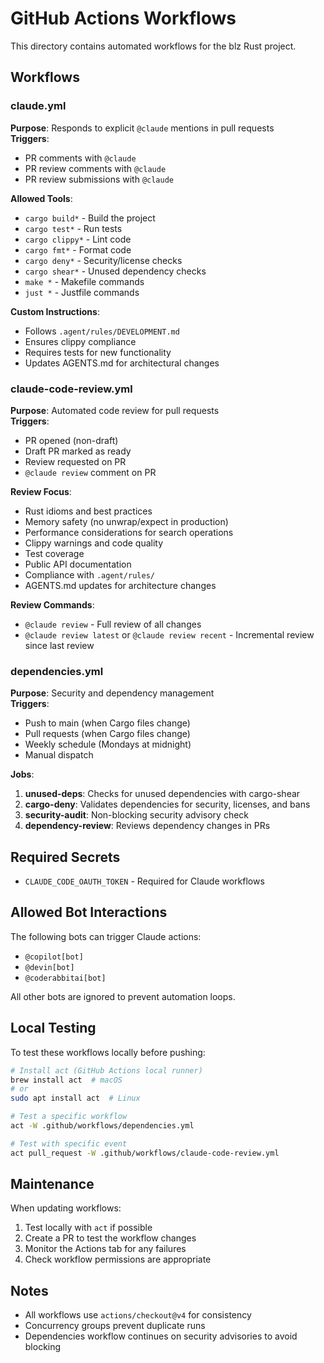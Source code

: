 # GitHub Actions Workflows

This directory contains automated workflows for the blz Rust project.

## Workflows

### claude.yml
**Purpose**: Responds to explicit `@claude` mentions in pull requests  
**Triggers**:
- PR comments with `@claude`
- PR review comments with `@claude`
- PR review submissions with `@claude`

**Allowed Tools**:
- `cargo build*` - Build the project
- `cargo test*` - Run tests
- `cargo clippy*` - Lint code
- `cargo fmt*` - Format code
- `cargo deny*` - Security/license checks
- `cargo shear*` - Unused dependency checks
- `make *` - Makefile commands
- `just *` - Justfile commands

**Custom Instructions**:
- Follows `.agent/rules/DEVELOPMENT.md`
- Ensures clippy compliance
- Requires tests for new functionality
- Updates AGENTS.md for architectural changes

### claude-code-review.yml
**Purpose**: Automated code review for pull requests  
**Triggers**:
- PR opened (non-draft)
- Draft PR marked as ready
- Review requested on PR
- `@claude review` comment on PR

**Review Focus**:
- Rust idioms and best practices
- Memory safety (no unwrap/expect in production)
- Performance considerations for search operations
- Clippy warnings and code quality
- Test coverage
- Public API documentation
- Compliance with `.agent/rules/`
- AGENTS.md updates for architecture changes

**Review Commands**:
- `@claude review` - Full review of all changes
- `@claude review latest` or `@claude review recent` - Incremental review since last review

### dependencies.yml
**Purpose**: Security and dependency management  
**Triggers**:
- Push to main (when Cargo files change)
- Pull requests (when Cargo files change)
- Weekly schedule (Mondays at midnight)
- Manual dispatch

**Jobs**:
1. **unused-deps**: Checks for unused dependencies with cargo-shear
2. **cargo-deny**: Validates dependencies for security, licenses, and bans
3. **security-audit**: Non-blocking security advisory check
4. **dependency-review**: Reviews dependency changes in PRs

## Required Secrets

- `CLAUDE_CODE_OAUTH_TOKEN` - Required for Claude workflows

## Allowed Bot Interactions

The following bots can trigger Claude actions:
- `@copilot[bot]`
- `@devin[bot]`
- `@coderabbitai[bot]`

All other bots are ignored to prevent automation loops.

## Local Testing

To test these workflows locally before pushing:

```bash
# Install act (GitHub Actions local runner)
brew install act  # macOS
# or
sudo apt install act  # Linux

# Test a specific workflow
act -W .github/workflows/dependencies.yml

# Test with specific event
act pull_request -W .github/workflows/claude-code-review.yml
```

## Maintenance

When updating workflows:
1. Test locally with `act` if possible
2. Create a PR to test the workflow changes
3. Monitor the Actions tab for any failures
4. Check workflow permissions are appropriate

## Notes

- All workflows use `actions/checkout@v4` for consistency
- Concurrency groups prevent duplicate runs
- Dependencies workflow continues on security advisories to avoid blocking